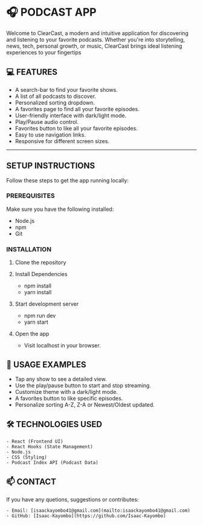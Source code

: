 # 🎧 PODCAST APP

Welcome to ClearCast, a modern and intuitive application for discovering and listening to your favorite podcasts. Whether you're into storytelling, news, tech, personal growth, or music, ClearCast brings ideal listening experiences to your fingertips


## 💻 FEATURES

- A search-bar to find your favorite shows.
- A list of all podcasts to discover.
- Personalized sorting dropdown.
- A favorites page to find all your favorite episodes.
- User-friendly interface with dark/light mode.
- Play/Pause audio control.
- Favorites button to like all your favorite episodes.
- Easy to use navigation links.
- Responsive for different screen sizes.

---

## SETUP INSTRUCTIONS

Follow these steps to get the app running locally:

### PREREQUISITES

Make sure you have the following installed:

- Node.js
- npm
- Git

### INSTALLATION

1. Clone the repository

2. Install Dependencies 
	- npm install
	- yarn install

3. Start development server
	- npm run dev
	- yarn start

4. Open the app
	- Visit localhost in your browser.

## 📱 USAGE EXAMPLES

- Tap any show to see a detailed view.
- Use the play/pause button to start and stop streaming.
- Customize theme with a dark/light mode.
- A favorites button to like specific episodes.
- Personalize sorting A-Z, Z-A or Newest/Oldest updated.

## 🛠 TECHNOLOGIES USED

	- React (Frontend UI)
	- React Hooks (State Management)
	- Node.js
	- CSS (Styling)
	- Podcast Index API (Podcast Data)

## 📫 CONTACT
If you have any quetions, suggestions or contributes:

	- Email: [isaackayombo41@gmail.com](mailto:isaackayombo41@gmail.com)
	- GitHub: [Isaac-Kayombo](https://github.com/Isaac-Kayombo)
